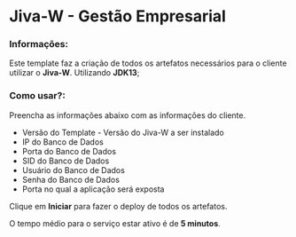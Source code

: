 # Jiva-W - Gestão Empresarial

### Informações:

 Este template faz a criação de todos os artefatos necessários para o cliente utilizar o **Jiva-W**.
 Utilizando **JDK13**;
 
### Como usar?:

 Preencha as informações abaixo com as informações do cliente.

- Versão do Template - Versão do Jiva-W a ser instalado
- IP do Banco de Dados
- Porta do Banco de Dados
- SID do Banco de Dados
- Usuário do Banco de Dados
- Senha do Banco de Dados
- Porta no qual a aplicação será exposta

 Clique em **Iniciar** para fazer o deploy de todos os artefatos.

 O tempo médio para o serviço estar ativo é de **5 minutos**. 